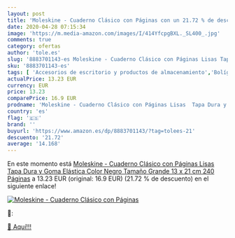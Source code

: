```yaml
---
layout: post
title: 'Moleskine - Cuaderno Clásico con Páginas con un 21.72 % de descuento'
date: 2020-04-28 07:15:34
image: 'https://m.media-amazon.com/images/I/414YfcpgBXL._SL400_.jpg'
comments: true
category: ofertas
author: 'tole.es'
slug: '8883701143-es Moleskine - Cuaderno Clásico con Páginas Lisas Tapa Dura y...'
sku: '8883701143-es'
tags: [ 'Accesorios de escritorio y productos de almacenamiento','Bolígrafos, lápices y útiles de escritura','Costura y manualidades','Dibujo','Estuches escolares','Hogar y cocina','Lápices','Marcadores','Material de oficina','Materiales de dibujo','Materiales, organizadores y dispensadores de escritorio','Oficina y papelería','Portaminas','Rotuladores y subrayadores','Subrayadores','moleskine', ]
actualPrice: 13.23 EUR
currency: EUR
price: 13.23
comparePrice: 16.9 EUR
prodname: 'Moleskine - Cuaderno Clásico con Páginas Lisas  Tapa Dura y Goma Elástica  Color Negro  Tamaño Grande 13 x 21 cm  240 Páginas'
country: 'es'
flag: '🇪🇸'
brand: ''
buyurl: 'https://www.amazon.es/dp/8883701143/?tag=tolees-21'
descuento: '21.72'
average: '14.168'
---
```


En este momento está [Moleskine - Cuaderno Clásico con Páginas Lisas  Tapa Dura y Goma Elástica  Color Negro  Tamaño Grande 13 x 21 cm  240 Páginas](https://www.amazon.es/dp/8883701143/?tag=tolees-21) a 13.23 EUR (original: 16.9 EUR) (21.72 %  de descuento) en el siguiente enlace!

[![Moleskine - Cuaderno Clásico con Páginas](https://m.media-amazon.com/images/I/414YfcpgBXL._SL400_.jpg)](https://www.amazon.es/dp/8883701143/?tag=tolees-21)

🔎:


[🛒 Aquí!!!](https://www.amazon.es/dp/8883701143/?tag=tolees-21)
